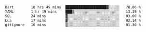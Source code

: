<!--START_SECTION:waka-->

```txt
Dart        10 hrs 49 mins  ███████████████████▓░░░░░   78.06 %
YAML        1 hr 49 mins    ███▒░░░░░░░░░░░░░░░░░░░░░   13.19 %
SQL         24 mins         ▓░░░░░░░░░░░░░░░░░░░░░░░░   03.00 %
Lua         17 mins         ▓░░░░░░░░░░░░░░░░░░░░░░░░   02.14 %
gitignore   10 mins         ▒░░░░░░░░░░░░░░░░░░░░░░░░   01.30 %
```

<!--END_SECTION:waka-->
